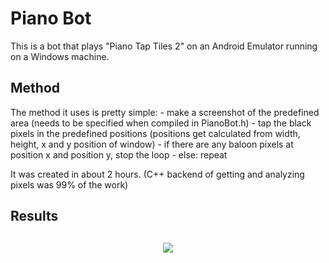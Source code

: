 <h1>Piano Bot</h1>
This is a bot that plays "Piano Tap Tiles 2" on an Android Emulator running on a Windows machine.

<h2>Method</h2>
The method it uses is pretty simple:
- make a screenshot of the predefined area (needs to be specified when compiled in PianoBot.h)
- tap the black pixels in the predefined positions (positions get calculated from width, height, x and y position of window)
- if there are any baloon pixels at position x and position y, stop the loop
- else: repeat

It was created in about 2 hours. (C++ backend of getting and analyzing pixels was 99% of the work)

<h2>Results<h2>

<p align="center">
  <img src="https://github.com/Phrosten/PianoBot/tree/master/results/challengs.png"/>
</p>
